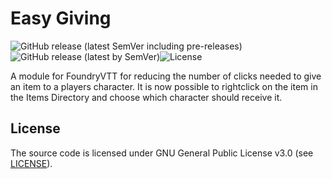# Easy Giving
<img alt="GitHub release (latest SemVer including pre-releases)" src="https://img.shields.io/github/v/release/GoblinCoder/fvtt-easy-giving?include_prereleases"><img alt="GitHub release (latest by SemVer)" src="https://img.shields.io/github/downloads/GoblinCoder/fvtt-easy-giving/latest/total"><img alt="License" src="https://img.shields.io/badge/license-GPLv3-lightgrey">

A module for FoundryVTT for reducing the number of clicks needed to give an item to a players character. It is now possible to rightclick on the item in the Items Directory and choose which character should receive it.

## License
The source code is licensed under GNU General Public License v3.0 (see [LICENSE](LICENSE)).